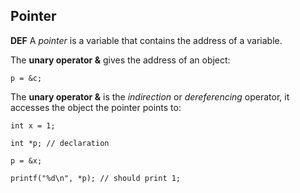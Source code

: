 ## Pointer

**DEF** A _pointer_ is a variable that contains the address of a variable.

The **unary operator &** gives the address of an object:
    
    p = &c;

The **unary operator &** is the *indirection* or *dereferencing* operator, it accesses the object the pointer points to:
    
    int x = 1;
    
    int *p; // declaration
    
    p = &x;
    
    printf("%d\n", *p); // should print 1;



